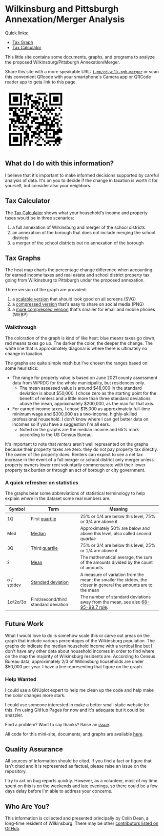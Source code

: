 # Wilkinsburg and Pittsburgh Annexation/Merger Analysis

Quick links:

* [Tax Graph](wilkinsburg_pittsburgh_merger_taxes.svg)
* [Tax Calculator](calculator.html)

This little site contains some documents, graphs, and programs to analyze the proposed Wilkinsburg/Pittsburgh Annexation/Merger.

Share this site with a more speakable URL: [`j.mp/cd-wilk-pgh-merger`](https://bit.ly/cd-wilk-pgh-merger) or scan this convenient QRcode with your smartphone's Camera app or QRCode reader app to geta link to this page.

![QRcode to the link above](bitly-qrcode.png)

## What do I do with this information?

I believe that it's important to make informed decisions supported by careful analysis of data.
It's on you to decide if the change in taxation is worth it for yourself, but consider also your neighbors.


## Tax Calculator

The [Tax Calculator](calculator.html) shows what your household's income and property taxes would be in three scenarios:

1. a full annexation of Wilkinsburg and merger of the school districts
2. an annexation of the borough that does not include merging the school districts
3. a merger of the school districts but no annexation of the borough

## Tax Graphs

The heat map charts the percentage change difference when accounting for earned income taxes and real estate and school district property tax going from Wilkinsburg to Pittsburgh under the proposed annexation.

Three version of the graph are provided:

1. a [scalable version](wilkinsburg_pittsburgh_merger_taxes.svg) that should look good on all screens (SVG)
2. a [compressed version](wilkinsburg_pittsburgh_merger_taxes.png) that's easy to share on social media (PNG)
2. a [more compressed version](wilkinsburg_pittsburgh_merger_taxes.webp) that's smaller for email and mobile phones (WEBP)

### Walkthrough

The coloration of the graph is kind of like heat: blue means taxes go down, red means taxes go up. The darker the color, the deeper the change. The white line that is approximately diagonal is where there is ultimately no change in taxation.

The graphs are quite simple math but I've chosen the ranges based on some heuristics:

* The range for property value is based on June 2021 county assessment data from WPRDC for the whole municipality, but residences only.
  * The mean assessed value is around $48,000 in the standard deviation is about $50,000. I chose zero as the starting point for the benefit of renters and a little more than three standard deviations above the mean, approximately $200,000, as the max for that axis.
* For earned income taxes, I chose $15,000 as approximately full-time minimum wage and $300,000 as a two-income, highly-skilled professional household. I don't know where I can get better data on incomes so if you have a suggestion I'm all ears.
  * Noted on the graphs are the median income and 65% mark according to the US Census Bureau.

It's important to note that _renters_ aren't well represented on the graphs
because their property taxes are zero: they do not pay property tax directly.
The owner of the property does.
Renters can expect to see a net tax increase in the event of a full merger or school district only merger
unless property owners lower rent voluntarily commensurate with their
lower property tax burden or through an act of borough or city government.

### A quick refresher on statistics

The graphs bear some abbreviations of statistical terminology to help explain _where_ in the dataset some real numbers are.

|Symbol|Term|Meaning|
|---|---|---|
|1Q|First [quartile](https://en.wikipedia.org/wiki/Quartile)|25% or 1/4 are below this level, 75% or 3/4 are above it|
|Med|[Median](https://en.wikipedia.org/wiki/Median)|Approximately 50% are below and above this level, also called _second quartile_|
|3Q|Third [quartile](https://en.wikipedia.org/wiki/Quartile)|75% or 3/4 are below this level, 25% or 1/4 are above it|
|x̄|[Mean](https://en.wikipedia.org/wiki/Mean)|The mathematical average, the sum of the amounts divided by the count of amounts|
|σ / stddev|[Standard deviation](https://en.wikipedia.org/wiki/Standard_deviation)|A measure of variation from the mean; the smaller the stddev, the closer in general the amounts are to the mean|
|1σ/2σ/3σ|First/second/third standard deviation|The number of standard deviations away from the mean, see also [68-95-99.7 rule](https://en.wikipedia.org/wiki/68%E2%80%9395%E2%80%9399.7_rule).|

## Future Work

What I would love to do is somehow scale this or carve out areas on the graph that include various percentages of the Wilkinsburg population.
The graphs do indicate the median household income with a vertical line but
I don't have any other data about household incomes in order to find where on
the map the majority of Wilkinsburg residents are. According to Census Bureau
data, approximately 2/3 of Wilkinsburg households are under $50,000 per year.
I have a line representing that figure on the graph.

### Help Wanted

I could use a GNUplot expert to help me clean up the code and help make the color changes more stark.

I could use someone interested in make a better small static website for this. I'm using GitHub Pages for now and it's adequate but it could be snazzier.

Find a problem? Want to say thanks? Raise an [issue](https://github.com/colindean/wilkinsburg_pittsburgh_merger_analysis/issues/new).

All code for this mini-site, documents, and graphs are available [here](https://github.com/colindean/wilkinsburg_pittsburgh_merger_analysis).

## Quality Assurance

All sources of information should be cited.
If you find a fact or figure that isn't cited and it is represented as factual,
please raise an issue on the repository.

I try to act on bug reports quickly.
However, as a volunteer, most of my time spent on this is on the weekends and late evenings,
so there could be a few days delay before I'm able to address your concerns.

## Who Are You?

This information is collected and presented principally by Colin Dean, a long-time resident of Wilkinsburg.
There may be other [contributors listed on GitHub](https://github.com/colindean/wilkinsburg_pittsburgh_merger_analysis/graphs/contributors).
